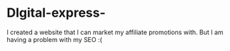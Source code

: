 # DIgital-express-
I created a website that I can market my affiliate promotions with. But I am having a problem with my SEO :(
